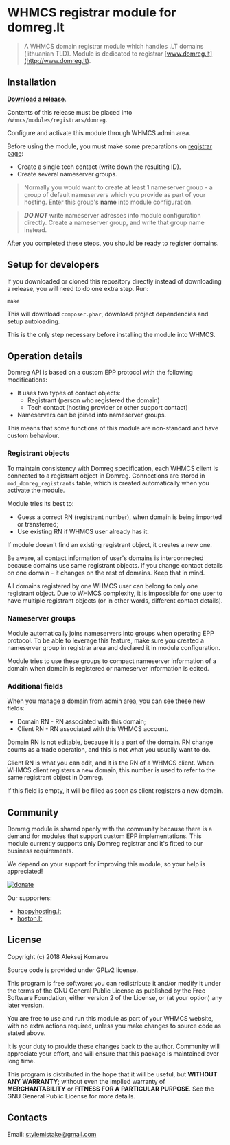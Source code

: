 # WHMCS registrar module for domreg.lt

> A WHMCS domain registrar module which handles .LT domains (lithuanian
TLD). Module is dedicated to registrar [www.domreg.lt](http://www.domreg.lt).


## Installation

**[Download a release](https://github.com/stylemistake/whmcs-domreg/releases)**.

Contents of this release must be placed into `/whmcs/modules/registrars/domreg`.

Configure and activate this module through WHMCS admin area.

Before using the module, you must make some preparations on
[registrar page](http://domreg.lt/registrar):

- Create a single tech contact (write down the resulting ID).
- Create several nameserver groups.

> Normally you would want to create at least 1 nameserver group - a group
of default nameservers which you provide as part of your hosting. Enter this
group's **name** into module configuration.

> ***DO NOT*** write nameserver adresses info module configuration directly.
Create a nameserver group, and write that group name instead.

After you completed these steps, you should be ready to register domains.


## Setup for developers

If you downloaded or cloned this repository directly instead of downloading
a release, you will need to do one extra step. Run:

```
make
```

This will download `composer.phar`, download project dependencies and
setup autoloading.

This is the only step necessary before installing the module into WHMCS.


## Operation details

Domreg API is based on a custom EPP protocol with the following modifications:

- It uses two types of contact objects:
  - Registrant (person who registered the domain)
  - Tech contact (hosting provider or other support contact)
- Nameservers can be joined into nameserver groups.

This means that some functions of this module are non-standard and
have custom behaviour.


### Registrant objects

To maintain consistency with Domreg specification, each WHMCS client is
connected to a registrant object in Domreg. Connections are stored in
`mod_domreg_registrants` table, which is created automatically when
you activate the module.

Module tries its best to:

- Guess a correct RN (registrant number), when domain is being imported
  or transferred;
- Use existing RN if WHMCS user already has it.

If module doesn't find an existing registrant object, it creates a new one.

Be aware, all contact information of user's domains is interconnected
because domains use same registrant objects. If you change contact details
on one domain - it changes on the rest of domains. Keep that in mind.

All domains registered by one WHMCS user can belong to only one registrant
object. Due to WHMCS complexity, it is impossible for one user to have
multiple registrant objects (or in other words, different contact details).


### Nameserver groups

Module automatically joins nameservers into groups when operating EPP
protocol. To be able to leverage this feature, make sure you created a
nameserver group in registrar area and declared it in module configuration.

Module tries to use these groups to compact nameserver information of a
domain when domain is registered or nameserver information is edited.


### Additional fields

When you manage a domain from admin area, you can see these new fields:

- Domain RN - RN associated with this domain;
- Client RN - RN associated with this WHMCS account.

Domain RN is not editable, because it is a part of the domain. RN change
counts as a trade operation, and this is not what you usually want to do.

Client RN is what you can edit, and it is the RN of a WHMCS client. When
WHMCS client registers a new domain, this number is used to refer to the
same registrant object in Domreg.

If this field is empty, it will be filled as soon as client registers
a new domain.


## Community

Domreg module is shared openly with the community because there is a
demand for modules that support custom EPP implementations. This module
currently supports only Domreg registrar and it's fitted to our business
requirements.

We depend on your support for improving this module, so your help is
appreciated!

[![donate](https://www.paypalobjects.com/en_US/i/btn/btn_donate_SM.gif)](https://www.paypal.com/cgi-bin/webscr?cmd=_s-xclick&hosted_button_id=FU6CN3MMFV52Q)

Our supporters:

* [happyhosting.lt](http://happyhosting.lt/)
* [hoston.lt](http://hoston.lt/)


## License

Copyright (c) 2018 Aleksej Komarov

Source code is provided under GPLv2 license.

This program is free software: you can redistribute it and/or modify
it under the terms of the GNU General Public License as published by
the Free Software Foundation, either version 2 of the License, or
(at your option) any later version.

You are free to use and run this module as part of your WHMCS website,
with no extra actions required, unless you make changes to source code
as stated above.

It is your duty to provide these changes back to the author. Community
will appreciate your effort, and will ensure that this package is
maintained over long time.

This program is distributed in the hope that it will be useful, but
**WITHOUT ANY WARRANTY**; without even the implied warranty of
**MERCHANTABILITY** or **FITNESS FOR A PARTICULAR PURPOSE**. See the
GNU General Public License for more details.


## Contacts

Email: stylemistake@gmail.com
